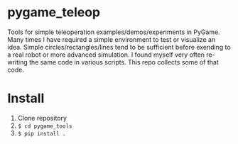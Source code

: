 # pygame_teleop

Tools for simple teleoperation examples/demos/experiments in
PyGame. Many times I have required a simple environment to test or
visualize an idea. Simple circles/rectangles/lines tend to be
sufficient before exending to a real robot or more advanced
simulation. I found myself very often re-writing the same code in
various scripts. This repo collects some of that code. 

# Install

1. Clone repository
1. `$ cd pygame_tools`
1. `$ pip install .`